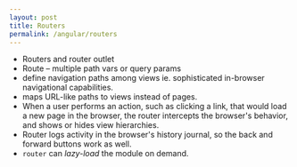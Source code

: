 ```yaml
---
layout: post
title: Routers
permalink: /angular/routers
---
```


* Routers and router outlet
* Route – multiple path vars or query params
* define navigation paths among views ie. sophisticated in-browser navigational capabilities.
* maps URL-like paths to views instead of pages. 
* When a user performs an action, such as clicking a link, that would load a new page in the browser, the router intercepts the browser's behavior, and shows or hides view hierarchies.
* Router logs activity in the browser's history journal, so the back and forward buttons work as well.
* `router` can *lazy-load* the module on demand.
